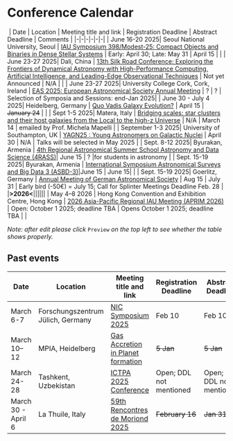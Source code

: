 # Conference Calendar
​
| Date | Location | Meeting title and link | Registration Deadline | Abstract Deadline | Comments |
|-|-|-|-|-|-|
| June 16-20 2025| Seoul National University, Seoul | [IAU Symposium 398/Modest-25: Compact Objects and Binaries in Dense Stellar Systems](https://gravity.snu.ac.kr/iaus398/) | Early: April 30; Late: May 31 | April 15 | |
| June 23-27 2025| Dali, China | [13th Silk Road Conference: Exploring the Frontiers of Dynamical Astronomy with High-Performance Computing, Artificial Intelligence, and Leading-Edge Observational Techniques](https://www.astro-silkroad.eu/conferences/silkroad13) | Not yet Announced | N/A | |
| June 23-27 2025| University College Cork, Cork, Ireland | [EAS 2025: European Astronomical Society Annual Meeting](https://eas.unige.ch/EAS_meeting/) | ? | ? | Selection of Symposia and Sessions: end-Jan 2025|
| June 30 - July 4 2025| Heidelberg, Germany | [Quo Vadis Galaxy Evolution?](https://sites.google.com/view/quovadisgalaxyevolution/home) | April 15 | ~~January 24~~ | |
| Sept 1-5 2025| Matera, Italy | [Bridging scales: star clusters and their host galaxies from the Local to the high-z Universe](https://sites.google.com/inaf.it/bridging-scales-in-matera-2025/home) | N/A | March 14 | emailed by Prof. Michela Mapelli |
| September 1-3 2025|	University of Southampton, UK |	[YAGN25 : Young Astronomers on Galactic Nuclei](https://www.astro.soton.ac.uk/yagn2025/index.html) | April 30 | N/A |	Talks will be selected in May 2025 |
| Sept. 8-12 2025| Byurakan, Armenia | [4th Regional Astronomical Summer School Astronomy and Data Science (4RASS)](https://www.bao.am/meetings/meetings/4RASS/index.html)| June 15 | ? |for students in astronomy |
| Sept. 15-19 2025| Byurakan, Armenia | [International Symposium Astronomical Surveys and Big Data 3 (ASBD-3)](https://www.bao.am/meetings/meetings/ASBD3/index.php)|June 15 | June 15| | 
| Sept. 15-19 2025| Goerlitz, Germany | [Annual Meeting of German Astronomical Society](https://ag2025.astronomische-gesellschaft.de/) | Aug 15 | July 31 | Early bird (-50€) = July 15;  Call for Splinter Meetings Deadline Feb. 28 |
|**>2026<**||||||
| May 4–8 2026     | Hong Kong Convention and Exhibition Centre, Hong Kong          | [2026 Asia-Pacific Regional IAU Meeting (APRIM 2026)](https://aprim2026.org/)           | Open: October 1 2025; deadline TBA | Opens October 1 2025; deadline TBA |  |


*Note: after edit please click* `Preview` *on the top left to see whether the table shows properly.*

## Past events
| Date | Location | Meeting title and link | Registration Deadline | Abstract Deadline | Comments |
|-|-|-|-|-|-|
| March 6-7 | Forschungszentrum Jülich, Germany | [NIC Symposium 2025](https://www.john-von-neumann-institut.de/en/news/nic-symposium/nic-symposium-2025)   | Feb 10 | Feb 10 ||
| March 10–12 | MPIA, Heidelberg| [Gas Accretion in Planet formation](https://sites.google.com/view/gapconference1) | ~~5 Jan~~ | ~~5 Jan~~ | |
| March 24-28 | Tashkent, Uzbekistan | [ICTPA 2025 Conference](https://conference.ifar.uz/ictpa2025/)     | Open; DDL not mentioned | Open; DDL not mentioned | |
| March 30 - April 6   | La Thuile, Italy | [59th Rencontres de Moriond 2025](https://moriond.in2p3.fr/2025/Gravitation/) | ~~February 16~~ | ~~Jan 31~~ | |
